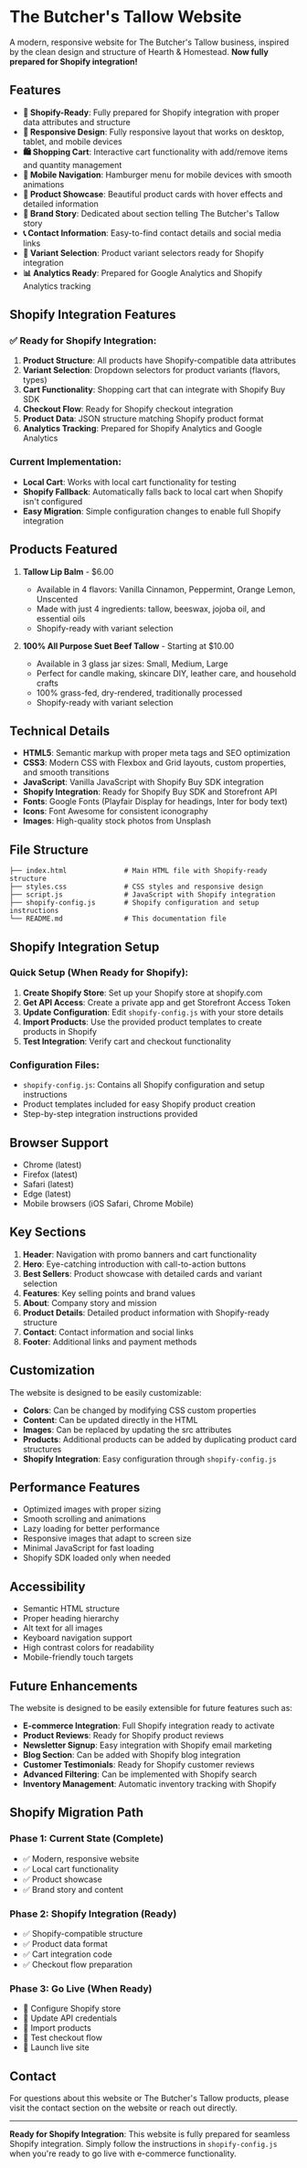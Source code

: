 # The Butcher's Tallow Website

A modern, responsive website for The Butcher's Tallow business, inspired by the clean design and structure of Hearth & Homestead. **Now fully prepared for Shopify integration!**

## Features

- **🛒 Shopify-Ready**: Fully prepared for Shopify integration with proper data attributes and structure
- **📱 Responsive Design**: Fully responsive layout that works on desktop, tablet, and mobile devices
- **🛍️ Shopping Cart**: Interactive cart functionality with add/remove items and quantity management
- **📱 Mobile Navigation**: Hamburger menu for mobile devices with smooth animations
- **🎨 Product Showcase**: Beautiful product cards with hover effects and detailed information
- **📖 Brand Story**: Dedicated about section telling The Butcher's Tallow story
- **📞 Contact Information**: Easy-to-find contact details and social media links
- **🔄 Variant Selection**: Product variant selectors ready for Shopify integration
- **📊 Analytics Ready**: Prepared for Google Analytics and Shopify Analytics tracking

## Shopify Integration Features

### ✅ **Ready for Shopify Integration:**

1. **Product Structure**: All products have Shopify-compatible data attributes
2. **Variant Selection**: Dropdown selectors for product variants (flavors, types)
3. **Cart Functionality**: Shopping cart that can integrate with Shopify Buy SDK
4. **Checkout Flow**: Ready for Shopify checkout integration
5. **Product Data**: JSON structure matching Shopify product format
6. **Analytics Tracking**: Prepared for Shopify Analytics and Google Analytics

### **Current Implementation:**
- **Local Cart**: Works with local cart functionality for testing
- **Shopify Fallback**: Automatically falls back to local cart when Shopify isn't configured
- **Easy Migration**: Simple configuration changes to enable full Shopify integration

## Products Featured

1. **Tallow Lip Balm** - $6.00
   - Available in 4 flavors: Vanilla Cinnamon, Peppermint, Orange Lemon, Unscented
   - Made with just 4 ingredients: tallow, beeswax, jojoba oil, and essential oils
   - Shopify-ready with variant selection

2. **100% All Purpose Suet Beef Tallow** - Starting at $10.00
   - Available in 3 glass jar sizes: Small, Medium, Large
   - Perfect for candle making, skincare DIY, leather care, and household crafts
   - 100% grass-fed, dry-rendered, traditionally processed
   - Shopify-ready with variant selection

## Technical Details

- **HTML5**: Semantic markup with proper meta tags and SEO optimization
- **CSS3**: Modern CSS with Flexbox and Grid layouts, custom properties, and smooth transitions
- **JavaScript**: Vanilla JavaScript with Shopify Buy SDK integration
- **Shopify Integration**: Ready for Shopify Buy SDK and Storefront API
- **Fonts**: Google Fonts (Playfair Display for headings, Inter for body text)
- **Icons**: Font Awesome for consistent iconography
- **Images**: High-quality stock photos from Unsplash

## File Structure

```
├── index.html              # Main HTML file with Shopify-ready structure
├── styles.css              # CSS styles and responsive design
├── script.js               # JavaScript with Shopify integration
├── shopify-config.js       # Shopify configuration and setup instructions
└── README.md               # This documentation file
```

## Shopify Integration Setup

### **Quick Setup (When Ready for Shopify):**

1. **Create Shopify Store**: Set up your Shopify store at shopify.com
2. **Get API Access**: Create a private app and get Storefront Access Token
3. **Update Configuration**: Edit `shopify-config.js` with your store details
4. **Import Products**: Use the provided product templates to create products in Shopify
5. **Test Integration**: Verify cart and checkout functionality

### **Configuration Files:**
- `shopify-config.js`: Contains all Shopify configuration and setup instructions
- Product templates included for easy Shopify product creation
- Step-by-step integration instructions provided

## Browser Support

- Chrome (latest)
- Firefox (latest)
- Safari (latest)
- Edge (latest)
- Mobile browsers (iOS Safari, Chrome Mobile)

## Key Sections

1. **Header**: Navigation with promo banners and cart functionality
2. **Hero**: Eye-catching introduction with call-to-action buttons
3. **Best Sellers**: Product showcase with detailed cards and variant selection
4. **Features**: Key selling points and brand values
5. **About**: Company story and mission
6. **Product Details**: Detailed product information with Shopify-ready structure
7. **Contact**: Contact information and social links
8. **Footer**: Additional links and payment methods

## Customization

The website is designed to be easily customizable:

- **Colors**: Can be changed by modifying CSS custom properties
- **Content**: Can be updated directly in the HTML
- **Images**: Can be replaced by updating the src attributes
- **Products**: Additional products can be added by duplicating product card structures
- **Shopify Integration**: Easy configuration through `shopify-config.js`

## Performance Features

- Optimized images with proper sizing
- Smooth scrolling and animations
- Lazy loading for better performance
- Responsive images that adapt to screen size
- Minimal JavaScript for fast loading
- Shopify SDK loaded only when needed

## Accessibility

- Semantic HTML structure
- Proper heading hierarchy
- Alt text for all images
- Keyboard navigation support
- High contrast colors for readability
- Mobile-friendly touch targets

## Future Enhancements

The website is designed to be easily extensible for future features such as:
- **E-commerce Integration**: Full Shopify integration ready to activate
- **Product Reviews**: Ready for Shopify product reviews
- **Newsletter Signup**: Easy integration with Shopify email marketing
- **Blog Section**: Can be added with Shopify blog integration
- **Customer Testimonials**: Ready for Shopify customer reviews
- **Advanced Filtering**: Can be implemented with Shopify search
- **Inventory Management**: Automatic inventory tracking with Shopify

## Shopify Migration Path

### **Phase 1: Current State (Complete)**
- ✅ Modern, responsive website
- ✅ Local cart functionality
- ✅ Product showcase
- ✅ Brand story and content

### **Phase 2: Shopify Integration (Ready)**
- ✅ Shopify-compatible structure
- ✅ Product data format
- ✅ Cart integration code
- ✅ Checkout flow preparation

### **Phase 3: Go Live (When Ready)**
- 🔄 Configure Shopify store
- 🔄 Update API credentials
- 🔄 Import products
- 🔄 Test checkout flow
- 🔄 Launch live site

## Contact

For questions about this website or The Butcher's Tallow products, please visit the contact section on the website or reach out directly.

---

**Ready for Shopify Integration**: This website is fully prepared for seamless Shopify integration. Simply follow the instructions in `shopify-config.js` when you're ready to go live with e-commerce functionality.